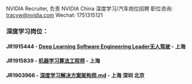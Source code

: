 NVIDIA Recruiter, 负责 NVIDIA China 深度学习/汽车岗位招聘  职位咨询: tracyw@nvidia.com   Wechat: 1751315121

### 深度学习岗位：

#### JR1915444 - [Deep Learning Software Engineering Leader无人驾驶](/Deep_Learning_Software_Engineering_Leader.md) - 上海
#### JR1915839 - [机器学习算法工程师](/机器学习算法工程师.md) - 上海
#### JR1903966 - [深度学习解决方案架构师.md](/Deep_Learning_Solution_Architect.md) - 上海 深圳 北京
